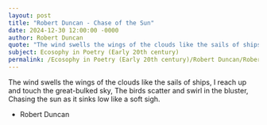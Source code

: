 ```yaml
---
layout: post
title: "Robert Duncan - Chase of the Sun"
date: 2024-12-30 12:00:00 -0000
author: Robert Duncan
quote: "The wind swells the wings of the clouds like the sails of ships,"
subject: Ecosophy in Poetry (Early 20th century)
permalink: /Ecosophy in Poetry (Early 20th century)/Robert Duncan/Robert Duncan - Chase of the Sun
---
```


The wind swells the wings of the clouds like the sails of ships,
I reach up and touch the great-bulked sky,
The birds scatter and swirl in the bluster,
Chasing the sun as it sinks low like a soft sigh.

- Robert Duncan
